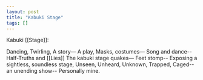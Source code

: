 ```yaml
---
layout: post
title: "Kabuki Stage"
tags: []
---
```


Kabuki [[Stage]]:

Dancing, 
Twirling, 
A story—
A play, 
Masks, costumes— 
Song and dance--
Half-Truths and [[Lies]]
The kabuki stage quakes—
Feet stomp--
Exposing
a sightless, soundless stage, 
Unseen,
Unheard,
Unknown,
Trapped, Caged--
an unending show--
Personally mine.